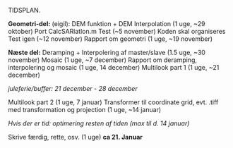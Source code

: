 TIDSPLAN.

**Geometri-del:**
(eigil): DEM funktion + DEM Interpolation (1 uge, ~29 oktober)
Port CalcSARlatlon.m
Test (~5 november)
Koden skal organiseres 
Test igen (~12 november)
Rapport om geometri (1 uge, ~19 november)

**Næste del:**
Deramping + Interpolering af master/slave (1.5 uge, ~30 november)
Mosaic (1 uge, ~7 december)
Rapport om deramping, interpolering og mosaic (1 uge, 14 december)
Multilook part 1 (1 uge, ~21 december)

*juleferie/buffer: 21 december - 28 december*

Multilook part 2 (1 uge, 7 januar)
Transformer til coordinate grid, evt. .tiff med transformation og projection (1 uge, ~14 januar)

*Hvis der er tid: optimering resten af tiden (max til d. 14 januar)*

Skrive færdig, rette, osv. (1 uge)
**ca 21. Januar**
